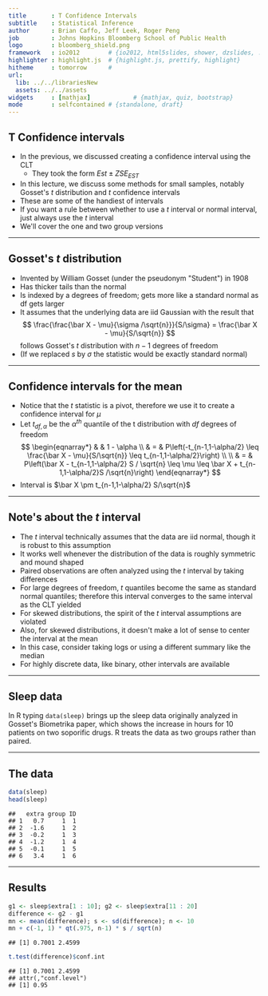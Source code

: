 ```yaml
---
title       : T Confidence Intervals
subtitle    : Statistical Inference
author      : Brian Caffo, Jeff Leek, Roger Peng
job         : Johns Hopkins Bloomberg School of Public Health
logo        : bloomberg_shield.png
framework   : io2012        # {io2012, html5slides, shower, dzslides, ...}
highlighter : highlight.js  # {highlight.js, prettify, highlight}
hitheme     : tomorrow      # 
url:
  lib: ../../librariesNew
  assets: ../../assets
widgets     : [mathjax]            # {mathjax, quiz, bootstrap}
mode        : selfcontained # {standalone, draft}
---
```

## T Confidence intervals

- In the previous, we discussed creating a confidence interval using the CLT
  - They took the form $Est \pm Z SE_{EST}$
- In this lecture, we discuss some methods for small samples, notably Gosset's $t$ distribution and $t$ confidence intervals
- These are some of the handiest of intervals
- If you want a rule between whether to use a $t$ interval
or normal interval, just always use the $t$ interval
- We'll cover the one and two group versions

---

## Gosset's $t$ distribution

- Invented by William Gosset (under the pseudonym "Student") in 1908
- Has thicker tails than the normal
- Is indexed by a degrees of freedom; gets more like a standard normal as df gets larger
- It assumes that the underlying data are iid 
Gaussian with the result that
$$
\frac{\frac{\bar X - \mu}{\sigma /\sqrt{n}}}{S/\sigma}  
= \frac{\bar X - \mu}{S/\sqrt{n}}
$$
follows Gosset's $t$ distribution with $n-1$ degrees of freedom
- (If we replaced $s$ by $\sigma$ the statistic would be exactly standard normal)

---

## Confidence intervals for the mean

- Notice that the $t$ statistic is a pivot, therefore we use it to create a confidence interval for $\mu$
- Let $t_{df,\alpha}$ be the $\alpha^{th}$ quantile of the t distribution with $df$ degrees of freedom
$$
  \begin{eqnarray*}
&   & 1 - \alpha \\
& = & P\left(-t_{n-1,1-\alpha/2} \leq \frac{\bar X - \mu}{S/\sqrt{n}} \leq t_{n-1,1-\alpha/2}\right) \\ \\
& = & P\left(\bar X - t_{n-1,1-\alpha/2} S / \sqrt{n} \leq \mu  
      \leq \bar X + t_{n-1,1-\alpha/2}S /\sqrt{n}\right)
  \end{eqnarray*}
$$
- Interval is $\bar X \pm t_{n-1,1-\alpha/2} S/\sqrt{n}$

---

## Note's about the $t$ interval

- The $t$ interval technically assumes that the data are iid normal, though it is robust to this assumption
- It works well whenever the distribution of the data is roughly symmetric and mound shaped
- Paired observations are often analyzed using the $t$ interval by taking differences
- For large degrees of freedom, $t$ quantiles become the same as standard normal quantiles; therefore this interval converges to the same interval as the CLT yielded
- For skewed distributions, the spirit of the $t$ interval assumptions are violated
- Also, for skewed distributions, it doesn't make a lot of sense to center the interval at the mean
- In this case, consider taking logs or using a different summary like the median
- For highly discrete data, like binary, other intervals are available

---

## Sleep data

In R typing `data(sleep)` brings up the sleep data originally
analyzed in Gosset's Biometrika paper, which shows the increase in
hours for 10 patients on two soporific drugs. R treats the data as two
groups rather than paired.

---
## The data

```r
data(sleep)
head(sleep)
```

```
##   extra group ID
## 1   0.7     1  1
## 2  -1.6     1  2
## 3  -0.2     1  3
## 4  -1.2     1  4
## 5  -0.1     1  5
## 6   3.4     1  6
```

---
## Results

```r
g1 <- sleep$extra[1 : 10]; g2 <- sleep$extra[11 : 20]
difference <- g2 - g1
mn <- mean(difference); s <- sd(difference); n <- 10
mn + c(-1, 1) * qt(.975, n-1) * s / sqrt(n)
```

```
## [1] 0.7001 2.4599
```

```r
t.test(difference)$conf.int
```

```
## [1] 0.7001 2.4599
## attr(,"conf.level")
## [1] 0.95
```



